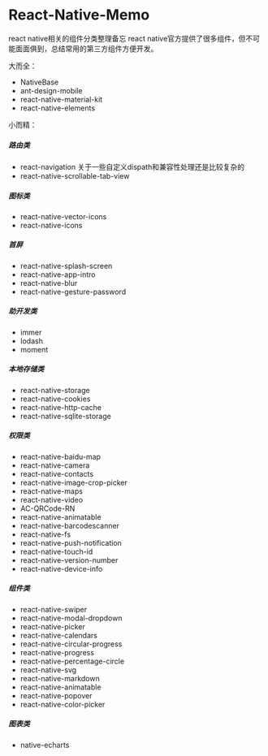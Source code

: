 # React-Native-Memo
react native相关的组件分类整理备忘
react native官方提供了很多组件，但不可能面面俱到，总结常用的第三方组件方便开发。

大而全：
- NativeBase
- ant-design-mobile
- react-native-material-kit
- react-native-elements

小而精：

##### 路由类
- react-navigation
关于一些自定义dispath和兼容性处理还是比较复杂的
- react-native-scrollable-tab-view

##### 图标类
- react-native-vector-icons
- react-native-icons

##### 首屏
- react-native-splash-screen
- react-native-app-intro
- react-native-blur
- react-native-gesture-password

##### 助开发类
- immer
- lodash
- moment

##### 本地存储类
- react-native-storage
- react-native-cookies
- react-native-http-cache
- react-native-sqlite-storage

##### 权限类
- react-native-baidu-map
- react-native-camera
- react-native-contacts
- react-native-image-crop-picker
- react-native-maps
- react-native-video
- AC-QRCode-RN
- react-native-animatable
- react-native-barcodescanner
- react-native-fs
- react-native-push-notification 
- react-native-touch-id
- react-native-version-number
- react-native-device-info

##### 组件类
- react-native-swiper
- react-native-modal-dropdown
- react-native-picker
- react-native-calendars
- react-native-circular-progress
- react-native-progress
- react-native-percentage-circle
- react-native-svg
- react-native-markdown
- react-native-animatable
- react-native-popover
- react-native-color-picker


##### 图表类
- native-echarts
